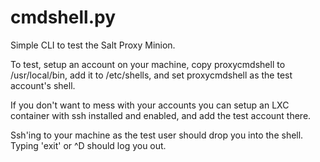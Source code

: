 cmdshell.py
===========

Simple CLI to test the Salt Proxy Minion.

To test, setup an account on your machine, copy proxycmdshell to /usr/local/bin,
add it to /etc/shells, and set proxycmdshell as the test account's shell.

If you don't want to mess with your accounts you can setup an LXC container with
ssh installed and enabled, and add the test account there.

Ssh'ing to your machine as the test user should drop you into the shell.  Typing
'exit' or ^D should log you out.

